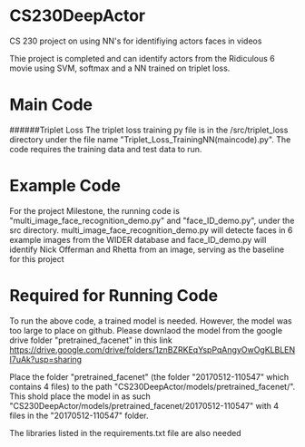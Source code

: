 # CS230DeepActor
CS 230 project on using NN's for identifiying actors faces in videos

Thie project is completed and can identify actors from the Ridiculous 6 movie using SVM, softmax and a NN trained on triplet loss.

# Main Code
  
  ######Triplet Loss
  The triplet loss training py file is in the /src/triplet_loss directory under the file name "Triplet_Loss_TrainingNN(maincode).py".  The code requires the training data and test data to run.

# Example Code
For the project Milestone, the running code is "multi_image_face_recognition_demo.py" and "face_ID_demo.py", under the src directory.  multi_image_face_recognition_demo.py will detecte faces in 6 example images from the WIDER database and face_ID_demo.py will identify Nick Offerman and Rhetta from an image, serving as the baseline for this project


# Required for Running Code
To run the above code, a trained model is needed.  However, the model was too large to place on github.  Please downlaod the model from the google drive folder "pretrained_facenet" in this link https://drive.google.com/drive/folders/1znBZRKEqYspPqAngyOwOgKLBLENI7uAk?usp=sharing

Place the folder "pretrained_facenet" (the folder "20170512-110547" which contains 4 files) to the path "CS230DeepActor/models/pretrained_facenet/".  This shold place the model in as such "CS230DeepActor/models/pretrained_facenet/20170512-110547" with 4 files in the "20170512-110547" folder.

The libraries listed in the requirements.txt file are also needed
